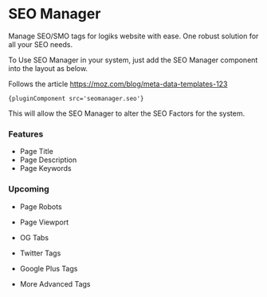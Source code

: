 SEO Manager
===========


Manage SEO/SMO tags for logiks website with ease.  One robust solution for all your SEO needs.

To Use SEO Manager in your system, just add the SEO Manager component into the layout as below.

Follows the article https://moz.com/blog/meta-data-templates-123


```
{pluginComponent src='seomanager.seo'}
```

This will allow the SEO Manager to alter the SEO Factors for the system.


### Features
+ Page Title
+ Page Description
+ Page Keywords


### Upcoming
+ Page Robots

+ Page Viewport

+ OG Tabs
+ Twitter Tags
+ Google Plus Tags

+ More Advanced Tags
